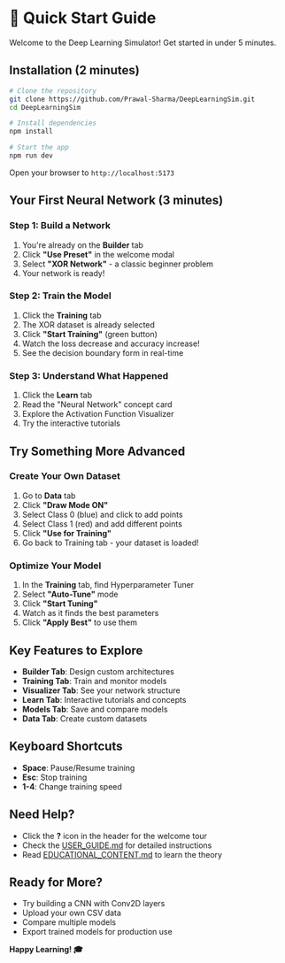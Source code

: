 # 🚀 Quick Start Guide

Welcome to the Deep Learning Simulator! Get started in under 5 minutes.

## Installation (2 minutes)

```bash
# Clone the repository
git clone https://github.com/Prawal-Sharma/DeepLearningSim.git
cd DeepLearningSim

# Install dependencies
npm install

# Start the app
npm run dev
```

Open your browser to `http://localhost:5173`

## Your First Neural Network (3 minutes)

### Step 1: Build a Network
1. You're already on the **Builder** tab
2. Click **"Use Preset"** in the welcome modal
3. Select **"XOR Network"** - a classic beginner problem
4. Your network is ready!

### Step 2: Train the Model
1. Click the **Training** tab
2. The XOR dataset is already selected
3. Click **"Start Training"** (green button)
4. Watch the loss decrease and accuracy increase!
5. See the decision boundary form in real-time

### Step 3: Understand What Happened
1. Click the **Learn** tab
2. Read the "Neural Network" concept card
3. Explore the Activation Function Visualizer
4. Try the interactive tutorials

## Try Something More Advanced

### Create Your Own Dataset
1. Go to **Data** tab
2. Click **"Draw Mode ON"**
3. Select Class 0 (blue) and click to add points
4. Select Class 1 (red) and add different points
5. Click **"Use for Training"**
6. Go back to Training tab - your dataset is loaded!

### Optimize Your Model
1. In the **Training** tab, find Hyperparameter Tuner
2. Select **"Auto-Tune"** mode
3. Click **"Start Tuning"**
4. Watch as it finds the best parameters
5. Click **"Apply Best"** to use them

## Key Features to Explore

- **Builder Tab**: Design custom architectures
- **Training Tab**: Train and monitor models
- **Visualizer Tab**: See your network structure
- **Learn Tab**: Interactive tutorials and concepts
- **Models Tab**: Save and compare models
- **Data Tab**: Create custom datasets

## Keyboard Shortcuts

- **Space**: Pause/Resume training
- **Esc**: Stop training
- **1-4**: Change training speed

## Need Help?

- Click the **?** icon in the header for the welcome tour
- Check the [USER_GUIDE.md](USER_GUIDE.md) for detailed instructions
- Read [EDUCATIONAL_CONTENT.md](EDUCATIONAL_CONTENT.md) to learn the theory

## Ready for More?

- Try building a CNN with Conv2D layers
- Upload your own CSV data
- Compare multiple models
- Export trained models for production use

**Happy Learning! 🎓**